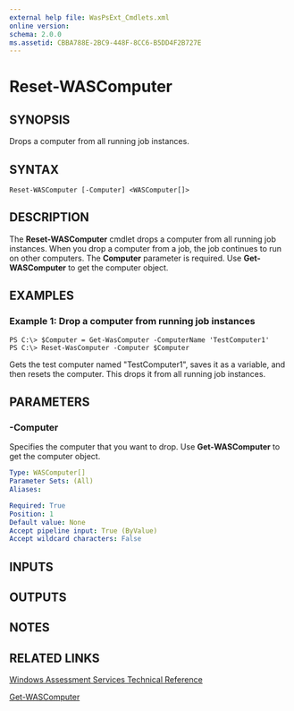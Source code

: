 ```yaml
---
external help file: WasPsExt_Cmdlets.xml
online version: 
schema: 2.0.0
ms.assetid: CBBA788E-2BC9-448F-8CC6-B5DD4F2B727E
---
```


# Reset-WASComputer

## SYNOPSIS
Drops a computer from all running job instances.

## SYNTAX

```
Reset-WASComputer [-Computer] <WASComputer[]>
```

## DESCRIPTION
The **Reset-WASComputer** cmdlet drops a computer from all running job instances.
When you drop a computer from a job, the job continues to run on other computers.
The **Computer** parameter is required.
Use **Get-WASComputer** to get the computer object.

## EXAMPLES

### Example 1: Drop a computer from running job instances
```
PS C:\> $Computer = Get-WasComputer -ComputerName 'TestComputer1'
PS C:\> Reset-WasComputer -Computer $Computer
```

Gets the test computer named "TestComputer1", saves it as a variable, and then resets the computer.
This drops it from all running job instances.

## PARAMETERS

### -Computer
Specifies the computer that you want to drop.
Use **Get-WASComputer** to get the computer object.

```yaml
Type: WASComputer[]
Parameter Sets: (All)
Aliases: 

Required: True
Position: 1
Default value: None
Accept pipeline input: True (ByValue)
Accept wildcard characters: False
```

## INPUTS

## OUTPUTS

## NOTES

## RELATED LINKS

[Windows Assessment Services Technical Reference](http://go.microsoft.com/fwlink/?LinkId=215628)

[Get-WASComputer](./Get-WASComputer.md)

